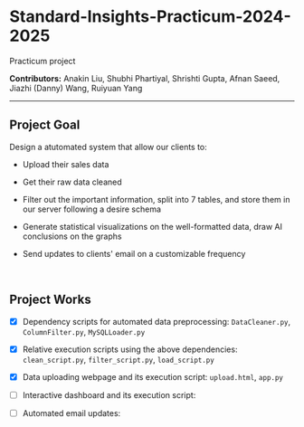 # Standard-Insights-Practicum-2024-2025
Practicum project

**Contributors:** Anakin Liu, Shubhi Phartiyal, Shrishti Gupta, Afnan Saeed, Jiazhi (Danny) Wang, Ruiyuan Yang

---

## Project Goal
Design a atutomated system that allow our clients to:
* Upload their sales data

* Get their raw data cleaned

* Filter out the important information, split into 7 tables, and store them in our server following a desire schema

* Generate statistical visualizations on the well-formatted data, draw AI conclusions on the graphs

* Send updates to clients' email on a customizable frequency

<br/>

## Project Works
* [x] Dependency scripts for automated data preprocessing: `DataCleaner.py`, `ColumnFilter.py`, `MySQLLoader.py`

* [x] Relative execution scripts using the above dependencies: `clean_script.py`, `filter_script.py`, `load_script.py`

* [x] Data uploading webpage and its execution script: `upload.html`, `app.py`

* [ ] Interactive dashboard and its execution script:

* [ ] Automated email updates: 
